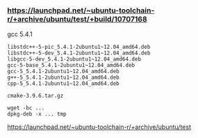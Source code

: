 
### https://launchpad.net/~ubuntu-toolchain-r/+archive/ubuntu/test/+build/10707168

gcc 5.4.1

    libstdc++-5-pic_5.4.1-2ubuntu1~12.04_amd64.deb
    libstdc++-5-dev_5.4.1-2ubuntu1~12.04_amd64.deb
    libgcc-5-dev_5.4.1-2ubuntu1~12.04_amd64.deb
    gcc-5-base_5.4.1-2ubuntu1~12.04_amd64.deb
    gcc-5_5.4.1-2ubuntu1~12.04_amd64.deb
    g++-5_5.4.1-2ubuntu1~12.04_amd64.deb
    cpp-5_5.4.1-2ubuntu1~12.04_amd64.deb

    cmake-3.9.6.tar.gz

    wget -bc ...
    dpkg-deb -x ... tmp

https://launchpad.net/~ubuntu-toolchain-r/+archive/ubuntu/test

